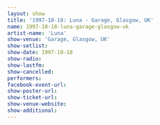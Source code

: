 ```yaml
---
layout: show
title: '1997-10-18: Luna - Garage, Glasgow, UK'
name: 1997-10-18-luna-garage-glasgow-uk
artist-name: 'Luna'
show-venue: 'Garage, Glasgow, UK'
show-setlist: 
show-date: 1997-10-18
show-radio: 
show-lastfm: 
show-cancelled: 
performers: 
facebook-event-url: 
show-poster-url: 
show-ticket-url: 
show-venue-website: 
show-additional: 
---
```



